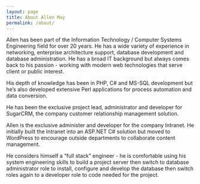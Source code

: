 ```yaml
---
layout: page
title: About Allen May
permalink: /about/
---
```


<!-- This is the base Jekyll theme. You can find out more info about customizing your Jekyll theme, as well as basic Jekyll usage documentation at [jekyllrb.com](http://jekyllrb.com/)

You can find the source code for the Jekyll new theme at: [github.com/jglovier/jekyll-new](https://github.com/jglovier/jekyll-new)

You can find the source code for Jekyll at [github.com/jekyll/jekyll](https://github.com/jekyll/jekyll) -->

Allen has been part of the Information Technology / Computer Systems Engineering field for over 20 years. He has a wide variety of experience in networking, enterprise architecture support, database development and database administration.
He has a broad IT background but always comes back to his passion - working with modern web technologies that serve client or public interest.

His depth of knowledge has been in PHP, C# and MS-SQL development but he’s also developed extensive Perl applications for process automation and data conversion. 

He has been the exclusive project lead, administrator and developer for SugarCRM, the company customer relationship management solution. 

Allen is the exclusive administer and developer for the company Intranet. He initially built the Intranet into an ASP.NET C# solution but moved to WordPress to encourage outside departments to collaborate content management. 

He considers himself a “full stack” engineer - he is comfortable using his system engineering skills to build a project server then switch to database administrator role to install, configure and develop the database then switch roles again to a developer role to code needed for the project.

